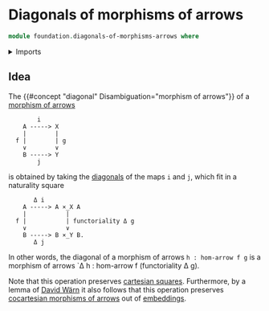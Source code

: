# Diagonals of morphisms of arrows

```agda
module foundation.diagonals-of-morphisms-arrows where
```

<details><summary>Imports</summary>

```agda

```

</details>

## Idea

The {{#concept "diagonal" Disambiguation="morphism of arrows"}} of a
[morphism of arrows](foundation.morphisms-arrows.md)

```text
        i
    A -----> X
    |        |
  f |        | g
    ∨        ∨
    B -----> Y
        j
```

is obtained by taking the [diagonals](foundation.diagonals-of-maps.md) of the
maps `i` and `j`, which fit in a naturality square

```text
       Δ i
    A -----> A ×_X A
    |           |
  f |           | functoriality Δ g
    ∨           ∨
    B -----> B ×_Y B.
       Δ j
```

In other words, the diagonal of a morphism of arrows `h : hom-arrow f g` is a
morphism of arrows `Δ h : hom-arrow f (functoriality Δ g).

Note that this operation preserves
[cartesian squares](foundation.cartesian-morphisms-arrows.md). Furthermore, by a
lemma of [David Wärn](https://ncatlab.org/nlab/show/David+Wärn) it also follows
that this operation preserves
[cocartesian morphisms of arrows](synthetic-homotopy-theory.cocartesian-morphisms-arrows.md)
out of [embeddings](foundation.embeddings.md).

